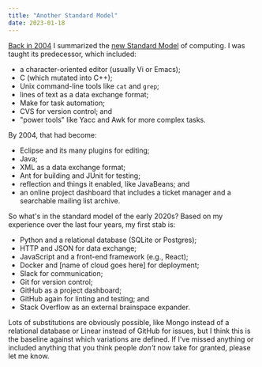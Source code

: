 ```yaml
---
title: "Another Standard Model"
date: 2023-01-18
---
```


[Back in 2004][new_standard_model] I summarized the [new Standard Model][wikipedia_standard_model] of computing.
I was taught its predecessor, which included:

-   a character-oriented editor (usually Vi or Emacs);
-   C (which mutated into C++);
-   Unix command-line tools like `cat` and `grep`;
-   lines of text as a data exchange format;
-   Make for task automation;
-   CVS for version control; and
-   "power tools" like Yacc and Awk for more complex tasks.

By 2004, that had become:

-   Eclipse and its many plugins for editing;
-   Java;
-   XML as a data exchange format;
-   Ant for building and JUnit for testing;
-   reflection and things it enabled, like JavaBeans; and
-   an online project dashboard that includes a ticket manager and a searchable mailing list archive.

So what's in the standard model of the early 2020s?
Based on my experience over the last four years, my first stab is:

-   Python and a relational database (SQLite or Postgres);
-   HTTP and JSON for data exchange;
-   JavaScript and a front-end framework (e.g., React);
-   Docker and [name of cloud goes here] for deployment;
-   Slack for communication;
-   Git for version control;
-   GitHub as a project dashboard;
-   GitHub again for linting and testing; and
-   Stack Overflow as an external brainspace expander.

Lots of substitutions are obviously possible,
like Mongo instead of a relational database or Linear instead of GitHub for issues,
but I think this is the baseline against which variations are defined.
If I've missed anything or included anything that you think people _don't_ now take for granted,
please let me know.

[new_standard_model]: https://third-bit.com/2004/06/22/the-new-standard-model/
[wikipedia_standard_model]: https://en.wikipedia.org/wiki/Standard_Model
